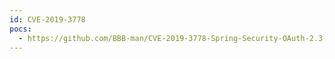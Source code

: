 ```yaml
---
id: CVE-2019-3778
pocs:
  - https://github.com/BBB-man/CVE-2019-3778-Spring-Security-OAuth-2.3-Open-Redirection
---
```

